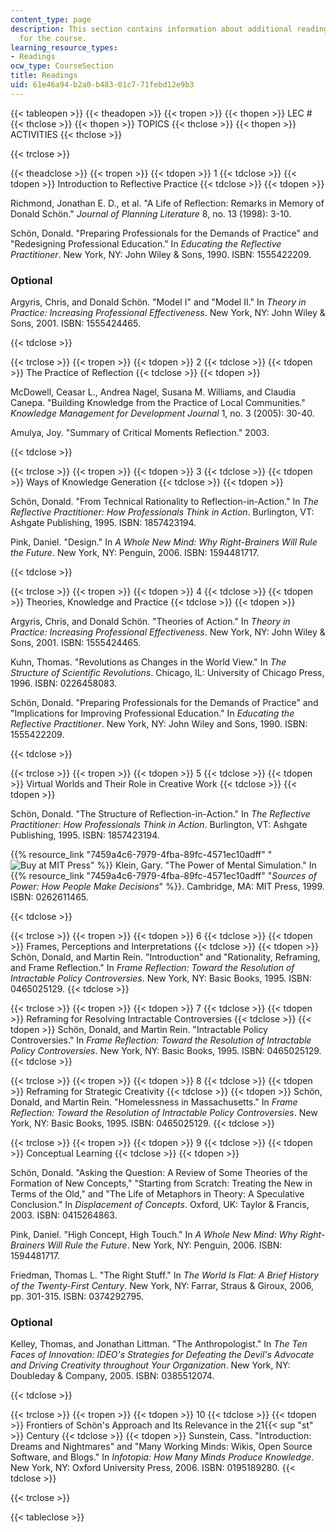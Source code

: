 ```yaml
---
content_type: page
description: This section contains information about additional reading materials
  for the course.
learning_resource_types:
- Readings
ocw_type: CourseSection
title: Readings
uid: 61e46a94-b2a0-b483-01c7-71febd12e9b3
---
```


{{< tableopen >}}
{{< theadopen >}}
{{< tropen >}}
{{< thopen >}}
LEC #
{{< thclose >}}
{{< thopen >}}
TOPICS
{{< thclose >}}
{{< thopen >}}
ACTIVITIES
{{< thclose >}}

{{< trclose >}}

{{< theadclose >}}
{{< tropen >}}
{{< tdopen >}}
1
{{< tdclose >}}
{{< tdopen >}}
Introduction to Reflective Practice
{{< tdclose >}}
{{< tdopen >}}


Richmond, Jonathan E. D., et al. "A Life of Reflection: Remarks in Memory of Donald Schön." _Journal of Planning Literature_ 8, no. 13 (1998): 3-10.

Schön, Donald. "Preparing Professionals for the Demands of Practice" and "Redesigning Professional Education." In _Educating the Reflective Practitioner_. New York, NY: John Wiley & Sons, 1990. ISBN: 1555422209.

### Optional

Argyris, Chris, and Donald Schön. "Model I" and "Model II." In _Theory in Practice: Increasing Professional Effectiveness_. New York, NY: John Wiley & Sons, 2001. ISBN: 1555424465.


{{< tdclose >}}

{{< trclose >}}
{{< tropen >}}
{{< tdopen >}}
2
{{< tdclose >}}
{{< tdopen >}}
The Practice of Reflection
{{< tdclose >}}
{{< tdopen >}}


McDowell, Ceasar L., Andrea Nagel, Susana M. Williams, and Claudia Canepa. "Building Knowledge from the Practice of Local Communities." _Knowledge Management for Development Journal_ 1, no. 3 (2005): 30-40.

Amulya, Joy. "Summary of Critical Moments Reflection." 2003.


{{< tdclose >}}

{{< trclose >}}
{{< tropen >}}
{{< tdopen >}}
3
{{< tdclose >}}
{{< tdopen >}}
Ways of Knowledge Generation
{{< tdclose >}}
{{< tdopen >}}


Schön, Donald. "From Technical Rationality to Reflection-in-Action." In _The Reflective Practitioner: How Professionals Think in Action_. Burlington, VT: Ashgate Publishing, 1995. ISBN: 1857423194.

Pink, Daniel. "Design." In _A Whole New Mind: Why Right-Brainers Will Rule the Future_. New York, NY: Penguin, 2006. ISBN: 1594481717.


{{< tdclose >}}

{{< trclose >}}
{{< tropen >}}
{{< tdopen >}}
4
{{< tdclose >}}
{{< tdopen >}}
Theories, Knowledge and Practice
{{< tdclose >}}
{{< tdopen >}}


Argyris, Chris, and Donald Schön. "Theories of Action." In _Theory in Practice: Increasing Professional Effectiveness_. New York, NY: John Wiley & Sons, 2001. ISBN: 1555424465.

Kuhn, Thomas. "Revolutions as Changes in the World View." In _The Structure of Scientific Revolutions_. Chicago, IL: University of Chicago Press, 1996. ISBN: 0226458083.

Schön, Donald. "Preparing Professionals for the Demands of Practice" and "Implications for Improving Professional Education." In _Educating the Reflective Practitioner_. New York, NY: John Wiley and Sons, 1990. ISBN: 1555422209.


{{< tdclose >}}

{{< trclose >}}
{{< tropen >}}
{{< tdopen >}}
5
{{< tdclose >}}
{{< tdopen >}}
Virtual Worlds and Their Role in Creative Work
{{< tdclose >}}
{{< tdopen >}}


Schön, Donald. "The Structure of Reflection-in-Action." In _The Reflective Practitioner: How Professionals Think in Action_. Burlington, VT: Ashgate Publishing, 1995. ISBN: 1857423194.

{{% resource_link "7459a4c6-7979-4fba-89fc-4571ec10adff" "![Buy at MIT Press](/images/mp_logo.gif)" %}} Klein, Gary. "The Power of Mental Simulation." In {{% resource_link "7459a4c6-7979-4fba-89fc-4571ec10adff" "_Sources of Power: How People Make Decisions_" %}}. Cambridge, MA: MIT Press, 1999. ISBN: 0262611465.


{{< tdclose >}}

{{< trclose >}}
{{< tropen >}}
{{< tdopen >}}
6
{{< tdclose >}}
{{< tdopen >}}
Frames, Perceptions and Interpretations
{{< tdclose >}}
{{< tdopen >}}
Schön, Donald, and Martin Rein. "Introduction" and "Rationality, Reframing, and Frame Reflection." In _Frame Reflection: Toward the Resolution of Intractable Policy Controversies_. New York, NY: Basic Books, 1995. ISBN: 0465025129.
{{< tdclose >}}

{{< trclose >}}
{{< tropen >}}
{{< tdopen >}}
7
{{< tdclose >}}
{{< tdopen >}}
Reframing for Resolving Intractable Controversies
{{< tdclose >}}
{{< tdopen >}}
Schön, Donald, and Martin Rein. "Intractable Policy Controversies." In _Frame Reflection: Toward the Resolution of Intractable Policy Controversies_. New York, NY: Basic Books, 1995. ISBN: 0465025129.
{{< tdclose >}}

{{< trclose >}}
{{< tropen >}}
{{< tdopen >}}
8
{{< tdclose >}}
{{< tdopen >}}
Reframing for Strategic Creativity
{{< tdclose >}}
{{< tdopen >}}
Schön, Donald, and Martin Rein. "Homelessness in Massachusetts." In _Frame Reflection: Toward the Resolution of Intractable Policy Controversies_. New York, NY: Basic Books, 1995. ISBN: 0465025129.
{{< tdclose >}}

{{< trclose >}}
{{< tropen >}}
{{< tdopen >}}
9
{{< tdclose >}}
{{< tdopen >}}
Conceptual Learning
{{< tdclose >}}
{{< tdopen >}}


Schön, Donald. "Asking the Question: A Review of Some Theories of the Formation of New Concepts," "Starting from Scratch: Treating the New in Terms of the Old," and "The Life of Metaphors in Theory: A Speculative Conclusion." In _Displacement of Concepts_. Oxford, UK: Taylor & Francis, 2003. ISBN: 0415264863.

Pink, Daniel. "High Concept, High Touch." In _A Whole New Mind: Why Right-Brainers Will Rule the Future_. New York, NY: Penguin, 2006. ISBN: 1594481717.

Friedman, Thomas L. "The Right Stuff." In _The World Is Flat: A Brief History of the Twenty-First Century_. New York, NY: Farrar, Straus & Giroux, 2006, pp. 301-315. ISBN: 0374292795.

### Optional

Kelley, Thomas, and Jonathan Littman. "The Anthropologist." In _The Ten Faces of Innovation: IDEO's Strategies for Defeating the Devil's Advocate and Driving Creativity throughout Your Organization_. New York, NY: Doubleday & Company, 2005. ISBN: 0385512074.


{{< tdclose >}}

{{< trclose >}}
{{< tropen >}}
{{< tdopen >}}
10
{{< tdclose >}}
{{< tdopen >}}
Frontiers of Schön's Approach and Its Relevance in the 21{{< sup "st" >}} Century
{{< tdclose >}}
{{< tdopen >}}
Sunstein, Cass. "Introduction: Dreams and Nightmares" and "Many Working Minds: Wikis, Open Source Software, and Blogs." In _Infotopia: How Many Minds Produce Knowledge_. New York, NY: Oxford University Press, 2006. ISBN: 0195189280.
{{< tdclose >}}

{{< trclose >}}

{{< tableclose >}}